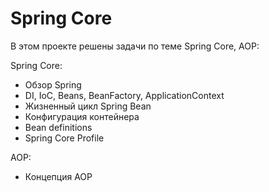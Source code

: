 # Spring Core
В этом проекте решены задачи по теме Spring Core, AOP:

Spring Core:
* Обзор Spring
* DI, IoC, Beans, BeanFactory, ApplicationContext
* Жизненный цикл Spring Bean
* Конфигурация контейнера
* Bean definitions
* Spring Core Profile

AOP:
* Концепция AOP
